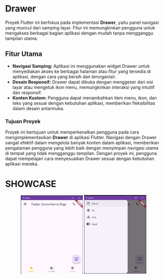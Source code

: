 # Drawer

Proyek Flutter ini berfokus pada implementasi **Drawer**, yaitu panel navigasi yang muncul dari samping layar. Fitur ini memungkinkan pengguna untuk mengakses berbagai bagian aplikasi dengan mudah tanpa mengganggu tampilan utama.

## Fitur Utama
- **Navigasi Samping:** Aplikasi ini menggunakan widget Drawer untuk menyediakan akses ke berbagai halaman atau fitur yang tersedia di aplikasi, dengan cara yang bersih dan terorganisir.
- **Desain Responsif:** Drawer dapat dibuka dengan menggeser dari sisi layar atau mengetuk ikon menu, memungkinkan interaksi yang intuitif dan responsif.
- **Konten Kustom:** Pengguna dapat menambahkan item menu, ikon, dan teks yang sesuai dengan kebutuhan aplikasi, memberikan fleksibilitas dalam desain antarmuka.

### Tujuan Proyek
Proyek ini bertujuan untuk memperkenalkan pengguna pada cara mengimplementasikan **Drawer** di aplikasi Flutter. Navigasi dengan Drawer sangat efektif dalam mengelola banyak konten dalam aplikasi, memberikan pengalaman pengguna yang lebih baik dengan menyimpan navigasi utama di tempat yang tidak mengganggu tampilan. Dengan proyek ini, pengguna dapat mempelajari cara menyesuaikan Drawer sesuai dengan kebutuhan aplikasi mereka.

# SHOWCASE
<div align="center">
  <img src="https://raw.githubusercontent.com/TEUNGKU-ZULKIFLI/PROJECT-FLUTTER/refs/heads/master/asset/img/008.1.png" width="200px"/>
  <img src="https://raw.githubusercontent.com/TEUNGKU-ZULKIFLI/PROJECT-FLUTTER/refs/heads/master/asset/img/008.2.png" width="200px"/>
</div>

